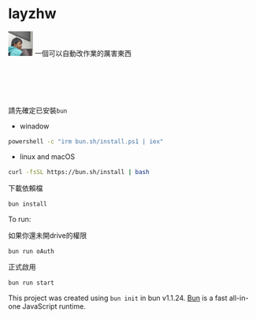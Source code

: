 # layzhw


<img src="./assert/laugage.jpg" width=50px height=50px>
一個可以自動改作業的厲害東西

<br><br>
<br><br>

請先確定已安裝`bun`

- winadow

```sh
powershell -c "irm bun.sh/install.ps1 | iex"
```

- linux and macOS

```sh
curl -fsSL https://bun.sh/install | bash
```

下載依賴檔

```bash
bun install
```

To run:

如果你還未開drive的權限

```sh
bun run oAuth
```

正式啟用

```sh
bun run start
```

This project was created using `bun init` in bun v1.1.24. [Bun](https://bun.sh) is a fast all-in-one JavaScript runtime.
